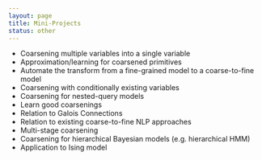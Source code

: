 ```yaml
---
layout: page
title: Mini-Projects
status: other
---
```


- Coarsening multiple variables into a single variable
- Approximation/learning for coarsened primitives
- Automate the transform from a fine-grained model to a coarse-to-fine model
- Coarsening with conditionally existing variables
- Coarsening for nested-query models
- Learn good coarsenings
- Relation to Galois Connections
- Relation to existing coarse-to-fine NLP approaches
- Multi-stage coarsening
- Coarsening for hierarchical Bayesian models (e.g. hierarchical HMM)
- Application to Ising model
